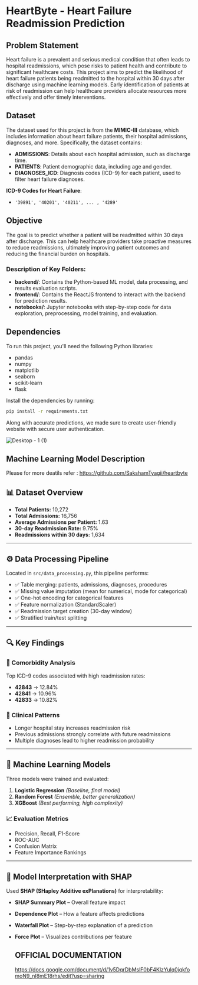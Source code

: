 ﻿# HeartByte - Heart Failure Readmission Prediction

## Problem Statement

Heart failure is a prevalent and serious medical condition that often leads to hospital readmissions, which pose risks to patient health and contribute to significant healthcare costs. This project aims to predict the likelihood of heart failure patients being readmitted to the hospital within 30 days after discharge using machine learning models. Early identification of patients at risk of readmission can help healthcare providers allocate resources more effectively and offer timely interventions.

## Dataset

The dataset used for this project is from the **MIMIC-III** database, which includes information about heart failure patients, their hospital admissions, diagnoses, and more. Specifically, the dataset contains:
- **ADMISSIONS**: Details about each hospital admission, such as discharge time.
- **PATIENTS**: Patient demographic data, including age and gender.
- **DIAGNOSES_ICD**: Diagnosis codes (ICD-9) for each patient, used to filter heart failure diagnoses.

**ICD-9 Codes for Heart Failure**:
- `'39891', '40201', '40211', ... , '4289'`

## Objective

The goal is to predict whether a patient will be readmitted within 30 days after discharge. This can help healthcare providers take proactive measures to reduce readmissions, ultimately improving patient outcomes and reducing the financial burden on hospitals.


### Description of Key Folders:
- **backend/**: Contains the Python-based ML model, data processing, and results evaluation scripts.
- **frontend/**: Contains the ReactJS frontend to interact with the backend for prediction results.
- **notebooks/**: Jupyter notebooks with step-by-step code for data exploration, preprocessing, model training, and evaluation.

## Dependencies

To run this project, you'll need the following Python libraries:

- pandas
- numpy
- matplotlib
- seaborn
- scikit-learn
- flask

Install the dependencies by running:

```bash
pip install -r requirements.txt
```
Along with accurate predictions, we made sure to create user-friendly website with secure user authentication.

![Desktop - 1 (1)](https://github.com/user-attachments/assets/a99c9e07-ce31-4c9c-b60b-950c16aafdeb)

## Machine Learning Model Description
Please for more deatils refer : https://github.com/SakshamTyagii/heartbyte

## 📊 Dataset Overview

- **Total Patients:** 10,272  
- **Total Admissions:** 16,756  
- **Average Admissions per Patient:** 1.63  
- **30-day Readmission Rate:** 9.75%  
- **Readmissions within 30 days:** 1,634  

---

## ⚙️ Data Processing Pipeline

Located in `src/data_processing.py`, this pipeline performs:
- ✅ Table merging: patients, admissions, diagnoses, procedures  
- ✅ Missing value imputation (mean for numerical, mode for categorical)  
- ✅ One-hot encoding for categorical features  
- ✅ Feature normalization (StandardScaler)  
- ✅ Readmission target creation (30-day window)  
- ✅ Stratified train/test splitting  

---

## 🔍 Key Findings

### 🧬 Comorbidity Analysis
Top ICD-9 codes associated with high readmission rates:
- **42843** → 12.84%
- **42841** → 10.96%
- **42833** → 10.82%

### 🏥 Clinical Patterns
- Longer hospital stay increases readmission risk  
- Previous admissions strongly correlate with future readmissions  
- Multiple diagnoses lead to higher readmission probability  

---

## 🤖 Machine Learning Models

Three models were trained and evaluated:
1. **Logistic Regression** *(Baseline, final model)*  
2. **Random Forest** *(Ensemble, better generalization)*  
3. **XGBoost** *(Best performing, high complexity)*

### 📈 Evaluation Metrics
- Precision, Recall, F1-Score  
- ROC-AUC  
- Confusion Matrix  
- Feature Importance Rankings  

---

## 🔎 Model Interpretation with SHAP

Used **SHAP (SHapley Additive exPlanations)** for interpretability:
- **SHAP Summary Plot** – Overall feature impact  
- **Dependence Plot** – How a feature affects predictions  
- **Waterfall Plot** – Step-by-step explanation of a prediction  
- **Force Plot** – Visualizes contributions per feature

  ## OFFICIAL DOCUMENTATION
  https://docs.google.com/document/d/1v5DqrDbMslF0bF4KlzYulq0jqkfomoN9_nI8mE18rhs/edit?usp=sharing
